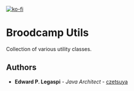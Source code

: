 [![ko-fi](https://www.ko-fi.com/img/githubbutton_sm.svg)](https://ko-fi.com/S6S0YXPX)

# Broodcamp Utils

Collection of various utility classes.

## Authors

* **Edward P. Legaspi** - *Java Architect* - [czetsuya](https://github.com/czetsuya)